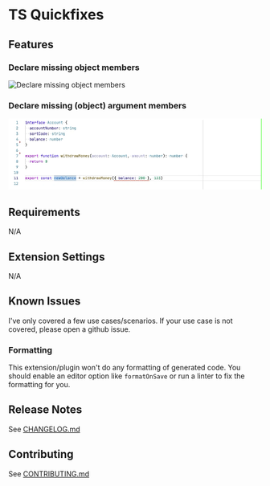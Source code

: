 # TS Quickfixes

## Features

### Declare missing object members

![Declare missing object members](gifs/implement-missing-members.gif)

### Declare missing (object) argument members

![Declare missing (object) argument members](gifs/declare-missing-argument-members.gif)

## Requirements

N/A

<!-- If you have any requirements or dependencies, add a section describing those and how to install and configure them. -->

## Extension Settings

N/A

<!-- Include if your extension adds any VS Code settings through the `contributes.configuration` extension point.

For example:

This extension contributes the following settings:

* `myExtension.enable`: enable/disable this extension
* `myExtension.thing`: set to `blah` to do something -->

## Known Issues

I've only covered a few use cases/scenarios. If your use case is not covered,
please open a github issue.

### Formatting

This extension/plugin won't do any formatting of generated code. You should
enable an editor option like `formatOnSave` or run a linter to fix the formatting
for you.

## Release Notes

See [CHANGELOG.md](./CHANGELOG.md)

## Contributing

See [CONTRIBUTING.md](https://github.com/tamj0rd2/ts-quickfixes/blob/master/packages/plugin/CONTRIBUTING.md)
